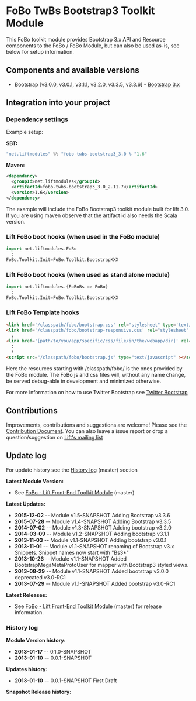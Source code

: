 # FoBo TwBs Bootstrap3 Toolkit Module

This FoBo toolkit module provides Bootstrap 3.x API and Resource components to the FoBo / FoBo Module, 
but can also be used as-is, see below for setup information. 

## Components and available versions 

- Bootstrap [v3.0.0, v3.0.1, v3.1.1, v3.2.0, v3.3.5, v3.3.6] - [Bootstrap 3.x](http://getbootstrap.com/)

## Integration into your project 

### Dependency settings

Example setup:

**SBT:**
```scala
"net.liftmodules" %% "fobo-twbs-bootstrap3_3.0 % "1.6"
```
**Maven:**
```xml
<dependency>
  <groupId>net.liftmodules</groupId>
  <artifactId>fobo-twbs-bootstrap3_3.0_2.11.7</artifactId>
  <version>1.6</version>
</dependency>
```
The example will include the FoBo Bootstrap3 toolkit module built for lift 3.0. 
If you are using maven observe that the artifact id also needs the Scala version.

### Lift FoBo boot hooks (when used in the FoBo module)
```scala
import net.liftmodules.FoBo 
  :
FoBo.Toolkit.Init=FoBo.Toolkit.BootstrapXXX 
```    

### Lift FoBo boot hooks (when used as stand alone module)
```scala
import net.liftmodules.{FoBoBs => FoBo}
  :
FoBo.Toolkit.Init=FoBo.Toolkit.BootstrapXXX 
```
### Lift FoBo Template hooks
```html
<link href='/classpath/fobo/bootstrap.css' rel="stylesheet" type='text/css'> 
<link href='/classpath/fobo/bootstrap-responsive.css' rel="stylesheet" type='text/css'> 
  :
<link href='[path/to/you/app/specific/css/file/in/the/webapp/dir]' rel="stylesheet" type='text/css'>
  :
  :
<script src="/classpath/fobo/bootstrap.js" type="text/javascript" ></script>
```
Here the resources starting with /classpath/fobo/ is the ones provided by the FoBo module. 
The FoBo js and css files will, without any name change, be served debug-able in development and minimized otherwise. 

For more information on how to use Twitter Bootstrap see [Twitter Bootstrap](http://twitter.github.com/bootstrap/)

## Contributions

Improvements, contributions and suggestions are welcome! Please see the [Contribution Document](https://github.com/karma4u101/FoBo/blob/master/CONTRIBUTING.md). You can also leave a issue report or drop a question/suggestion on [Lift's mailing list](http://groups.google.com/group/liftweb/) 

## Update log

For update history see the [History log](https://github.com/karma4u101/FoBo/tree/master/Bootstrap#history-log) (master) section

**Latest Module Version:** 
- See [FoBo - Lift Front-End Toolkit Module](https://github.com/karma4u101/FoBo/tree/master) (master)

**Latest Updates:**
- **2015-12-02** -- Module v1.5-SNAPSHOT Adding Bootstrap v3.3.6
- **2015-07-28** -- Module v1.4-SNAPSHOT Adding Bootstrap v3.3.5
- **2014-07-02** -- Module v1.3-SNAPSHOT Adding bootstrap v3.2.0
- **2014-03-09** -- Module v1.2-SNAPSHOT Adding bootstrap v3.1.1
- **2013-11-03** -- Module v1.1-SNAPSHOT Adding bootstrap v3.0.1 
- **2013-11-01** -- Module v1.1-SNAPSHOT renaming of Bootstrap v3.x Snippets. Snippet names now start with "Bs3*"
- **2013-10-26** -- Module v1.1-SNAPSHOT Added BootstrapMegaMetaProtoUser for mapper with Bootstrap3 styled views. 
- **2013-08-29** -- Module v1.1-SNAPSHOT Added bootstrap v3.0.0 deprecated v3.0-RC1
- **2013-07-29** -- Module v1.1-SNAPSHOT Added bootstrap v3.0-RC1 

**Latest Releases:**
- See [FoBo - Lift Front-End Toolkit Module](https://github.com/karma4u101/FoBo/tree/master) (master) for release information.

### History log

**Module Version history:**
- **2013-01-17** -- 0.1.0-SNAPSHOT
- **2013-01-10** -- 0.0.1-SNAPSHOT

**Updates history:**
- **2013-01-10** -- 0.0.1-SNAPSHOT First Draft

**Snapshot Release history:**


